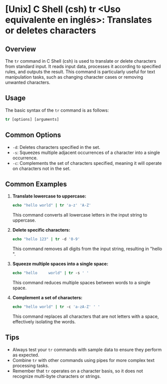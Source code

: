 # [Unix] C Shell (csh) tr <Uso equivalente en inglés>: Translates or deletes characters

## Overview
The `tr` command in C Shell (csh) is used to translate or delete characters from standard input. It reads input data, processes it according to specified rules, and outputs the result. This command is particularly useful for text manipulation tasks, such as changing character cases or removing unwanted characters.

## Usage
The basic syntax of the `tr` command is as follows:

```csh
tr [options] [arguments]
```

## Common Options
- `-d`: Deletes characters specified in the set.
- `-s`: Squeezes multiple adjacent occurrences of a character into a single occurrence.
- `-c`: Complements the set of characters specified, meaning it will operate on characters not in the set.

## Common Examples

1. **Translate lowercase to uppercase:**
   ```csh
   echo "hello world" | tr 'a-z' 'A-Z'
   ```
   This command converts all lowercase letters in the input string to uppercase.

2. **Delete specific characters:**
   ```csh
   echo "hello 123" | tr -d '0-9'
   ```
   This command removes all digits from the input string, resulting in "hello ".

3. **Squeeze multiple spaces into a single space:**
   ```csh
   echo "hello     world" | tr -s ' '
   ```
   This command reduces multiple spaces between words to a single space.

4. **Complement a set of characters:**
   ```csh
   echo "hello world" | tr -c 'a-zA-Z' ' '
   ```
   This command replaces all characters that are not letters with a space, effectively isolating the words.

## Tips
- Always test your `tr` commands with sample data to ensure they perform as expected.
- Combine `tr` with other commands using pipes for more complex text processing tasks.
- Remember that `tr` operates on a character basis, so it does not recognize multi-byte characters or strings.